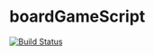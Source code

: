 # boardGameScript
[![Build Status](https://travis-ci.org/sudojimmy/boardGameScript.svg?branch=master)](https://travis-ci.org/sudojimmy/boardGameScript)
